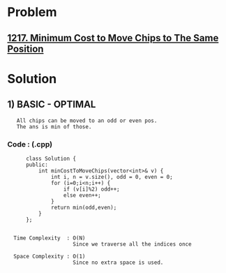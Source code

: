 # Problem

## [1217. Minimum Cost to Move Chips to The Same Position](https://leetcode.com/problems/minimum-cost-to-move-chips-to-the-same-position/)


# Solution 

## 1) BASIC - OPTIMAL

       All chips can be moved to an odd or even pos.
       The ans is min of those.
      
      
   ### Code : (.cpp)
    
          class Solution {
          public:
              int minCostToMoveChips(vector<int>& v) {
                  int i, n = v.size(), odd = 0, even = 0;
                  for (i=0;i<n;i++) {
                      if (v[i]%2) odd++;
                      else even++;
                  }
                  return min(odd,even);
              }
          };

 
      Time Complexity  : O(N) 
                         Since we traverse all the indices once
                         
      Space Complexity : O(1)
                         Since no extra space is used. 
